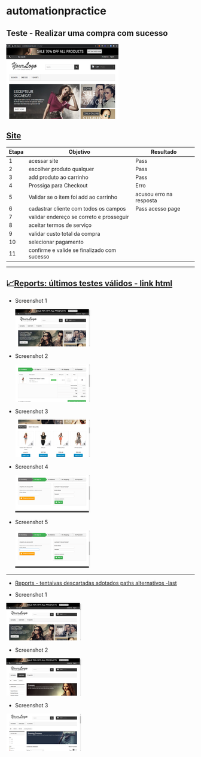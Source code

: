 # automationpractice
## Teste - Realizar uma compra com sucesso
<img src="/img/Automation.png" width="300" height="200">

## [Site](http://automationpractice.com/index.php?)
 
| Etapa |Objetivo                                         | Resultado              |
|-------|-------------------------------------------------|------------------------|
|  1    |acessar site                                     |Pass                    |
|  2    |escolher produto qualquer                        |Pass                    |
|  3    |add produto ao carrinho                          |Pass                    |
|  4    |Prossiga para Checkout                           |Erro                    |
|  5    |Validar se o item foi add ao carrinho            |acusou erro na resposta |
|  6    |cadastrar cliente com todos os campos            |Pass acesso page        |
|  7    |validar endereço se correto e prosseguir         |                        |
|  8    |aceitar termos de serviço                        |                        |
|  9    |validar custo total da compra                    |                        |
|  10   |selecionar pagamento                             |                        |
|  11   |confirme e valide se finalizado com sucesso      |                        |

___


## :chart_with_upwards_trend:[Reports: últimos testes válidos - link html](https://gracetorresleite.github.io/automationpractice/Report/Report_21-12-2020_14-54-20/MyReport_21-12-2020_14-54-20.html) 

	
* Screenshot 1

	<img src="/Report/Report_21-12-2020_14-54-20/Screenshot/Image_21-Dec-2020_02h54m30s.png" width="200" height="100">
	
* Screenshot 2
	
	<img src="/Report/Report_21-12-2020_14-54-20/Screenshot/Image_21-Dec-2020_02h55m12s.png" width="200" height="100">
	
* Screenshot 3
	
	<img src="/Report/Report_21-12-2020_14-54-20/Screenshot/Image_21-Dec-2020_02h54m31s.png" width="200" height="100">
	
* Screenshot 4
	
	<img src="/Report/Report_21-12-2020_14-54-20/Screenshot/Image_21-Dec-2020_02h55m49s.png" width="200" height="100">
	
* Screenshot 5
	
	<img src="/Report/Report_21-12-2020_14-54-20/Screenshot/Image_21-Dec-2020_02h55m50s.png" width="200" height="100">
	

___



* [Reports - tentaivas descartadas adotados paths alternativos -last](https://gracetorresleite.github.io/automationpractice/Tentativas/ReportDescart_20-12-2020_23-18-47/MyReportDescart_20-12-2020_23-18-47.html)


* Screenshot 1
<img src="/Tentativas/ReportDescart_20-12-2020_23-18-47/ScreenshotDescart/Image_20-Dec-2020_11h18m55s.png" width="200" height="100">

* Screenshot 2
<img src="/Tentativas/ReportDescart_20-12-2020_23-18-47/ScreenshotDescart/Image_20-Dec-2020_11h18m58s.png" width="200" height="100">

* Screenshot 3
<img src="/Tentativas/ReportDescart_20-12-2020_23-18-47/ScreenshotDescart/Image_20-Dec-2020_11h19m30s.png" width="200" height="100">
